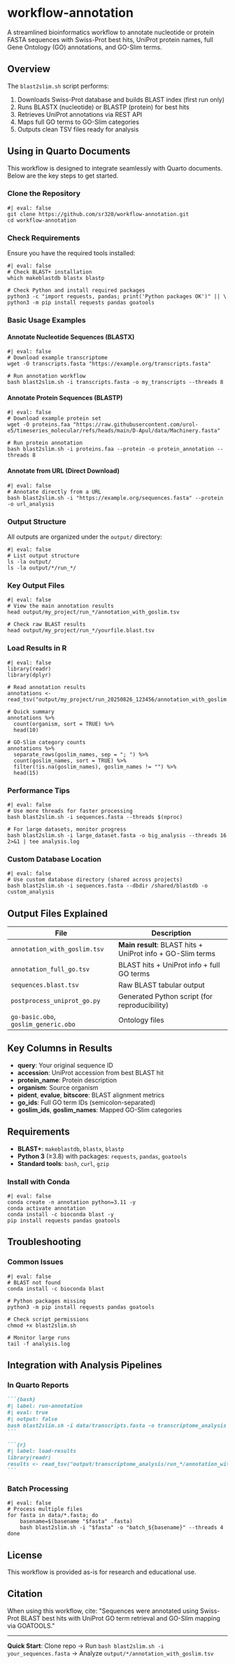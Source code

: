 # workflow-annotation

A streamlined bioinformatics workflow to annotate nucleotide or protein FASTA sequences with Swiss-Prot best hits, UniProt protein names, full Gene Ontology (GO) annotations, and GO-Slim terms.

## Overview

The `blast2slim.sh` script performs:
1. Downloads Swiss-Prot database and builds BLAST index (first run only)
2. Runs BLASTX (nucleotide) or BLASTP (protein) for best hits
3. Retrieves UniProt annotations via REST API
4. Maps full GO terms to GO-Slim categories
5. Outputs clean TSV files ready for analysis

## Using in Quarto Documents

This workflow is designed to integrate seamlessly with Quarto documents. Below are the key steps to get started.

### Clone the Repository

```{bash}
#| eval: false
git clone https://github.com/sr320/workflow-annotation.git
cd workflow-annotation
```

### Check Requirements

Ensure you have the required tools installed:

```{bash}
#| eval: false
# Check BLAST+ installation
which makeblastdb blastx blastp

# Check Python and install required packages
python3 -c "import requests, pandas; print('Python packages OK')" || \
python3 -m pip install requests pandas goatools
```

### Basic Usage Examples

#### Annotate Nucleotide Sequences (BLASTX)

```{bash}
#| eval: false
# Download example transcriptome
wget -O transcripts.fasta "https://example.org/transcripts.fasta"

# Run annotation workflow
bash blast2slim.sh -i transcripts.fasta -o my_transcripts --threads 8
```

#### Annotate Protein Sequences (BLASTP)

```{bash}
#| eval: false
# Download example protein set
wget -O proteins.faa "https://raw.githubusercontent.com/urol-e5/timeseries_molecular/refs/heads/main/D-Apul/data/Machinery.fasta"

# Run protein annotation
bash blast2slim.sh -i proteins.faa --protein -o protein_annotation --threads 8
```

#### Annotate from URL (Direct Download)

```{bash}
#| eval: false
# Annotate directly from a URL
bash blast2slim.sh -i "https://example.org/sequences.fasta" --protein -o url_analysis
```

### Output Structure

All outputs are organized under the `output/` directory:

```{bash}
#| eval: false
# List output structure
ls -la output/
ls -la output/*/run_*/
```

### Key Output Files

```{bash}
#| eval: false
# View the main annotation results
head output/my_project/run_*/annotation_with_goslim.tsv

# Check raw BLAST results
head output/my_project/run_*/yourfile.blast.tsv
```

### Load Results in R

```{r}
#| eval: false
library(readr)
library(dplyr)

# Read annotation results
annotations <- read_tsv("output/my_project/run_20250826_123456/annotation_with_goslim.tsv")

# Quick summary
annotations %>%
  count(organism, sort = TRUE) %>%
  head(10)

# GO-Slim category counts
annotations %>%
  separate_rows(goslim_names, sep = "; ") %>%
  count(goslim_names, sort = TRUE) %>%
  filter(!is.na(goslim_names), goslim_names != "") %>%
  head(15)
```

### Performance Tips

```{bash}
#| eval: false
# Use more threads for faster processing
bash blast2slim.sh -i sequences.fasta --threads $(nproc)

# For large datasets, monitor progress
bash blast2slim.sh -i large_dataset.fasta -o big_analysis --threads 16 2>&1 | tee analysis.log
```

### Custom Database Location

```{bash}
#| eval: false
# Use custom database directory (shared across projects)
bash blast2slim.sh -i sequences.fasta --dbdir /shared/blastdb -o custom_analysis
```

## Output Files Explained

| File | Description |
|------|-------------|
| `annotation_with_goslim.tsv` | **Main result**: BLAST hits + UniProt info + GO-Slim terms |
| `annotation_full_go.tsv` | BLAST hits + UniProt info + full GO terms |
| `sequences.blast.tsv` | Raw BLAST tabular output |
| `postprocess_uniprot_go.py` | Generated Python script (for reproducibility) |
| `go-basic.obo`, `goslim_generic.obo` | Ontology files |

## Key Columns in Results

- **query**: Your original sequence ID
- **accession**: UniProt accession from best BLAST hit
- **protein_name**: Protein description
- **organism**: Source organism
- **pident**, **evalue**, **bitscore**: BLAST alignment metrics
- **go_ids**: Full GO term IDs (semicolon-separated)
- **goslim_ids**, **goslim_names**: Mapped GO-Slim categories

## Requirements

- **BLAST+**: `makeblastdb`, `blastx`, `blastp`
- **Python 3** (≥3.8) with packages: `requests`, `pandas`, `goatools`
- **Standard tools**: `bash`, `curl`, `gzip`

### Install with Conda

```{bash}
#| eval: false
conda create -n annotation python=3.11 -y
conda activate annotation
conda install -c bioconda blast -y
pip install requests pandas goatools
```

## Troubleshooting

### Common Issues

```{bash}
#| eval: false
# BLAST not found
conda install -c bioconda blast

# Python packages missing
python3 -m pip install requests pandas goatools

# Check script permissions
chmod +x blast2slim.sh

# Monitor large runs
tail -f analysis.log
```

## Integration with Analysis Pipelines

### In Quarto Reports

````markdown
```{bash}
#| label: run-annotation
#| eval: true
#| output: false
bash blast2slim.sh -i data/transcripts.fasta -o transcriptome_analysis --threads 8
```

```{r}
#| label: load-results
library(readr)
results <- read_tsv("output/transcriptome_analysis/run_*/annotation_with_goslim.tsv")
```
````

### Batch Processing

```{bash}
#| eval: false
# Process multiple files
for fasta in data/*.fasta; do
    basename=$(basename "$fasta" .fasta)
    bash blast2slim.sh -i "$fasta" -o "batch_${basename}" --threads 4
done
```

## License

This workflow is provided as-is for research and educational use.

## Citation

When using this workflow, cite: "Sequences were annotated using Swiss-Prot BLAST best hits with UniProt GO term retrieval and GO-Slim mapping via GOATOOLS."

---

**Quick Start**: Clone repo → Run `bash blast2slim.sh -i your_sequences.fasta` → Analyze `output/*/annotation_with_goslim.tsv`